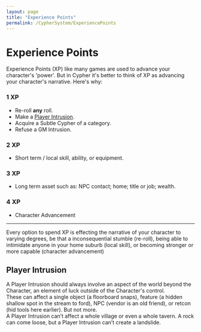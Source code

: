 ```yaml
---
layout: page
title: "Experience Points"
permalink: /CypherSystem/ExperiencePoints
---
```


# Experience Points

Experience Points (XP) like many games are used to advance your character's 'power'. But in Cypher it's better to think of XP as advancing your character's narrative. Here's why:

### 1 XP

- Re-roll **any** roll.
- Make a [Player Intrusion](https://nicolii.github.io/CypherSystem/ExperiencePoints#PlayerIntrusion).
- Acquire a Subtle Cypher of a category.
- Refuse a GM Intrusion.

### 2 XP

- Short term / local skill, ability, or equipment.

### 3 XP

- Long term asset such as: NPC contact; home; title or job; wealth.

### 4 XP

- Character Advancement

---

Every option to spend XP is effecting the narrative of your character to varying degrees, be that a inconsequential stumble (re-roll), 
being able to intimidate anyone in your home suburb (local skill), or becoming stronger or more capable (character advancement)

## Player Intrusion

A Player Intrusion should always involve an aspect of the world beyond the Character, an element of luck outside of the Character's control.  
These can affect a single object (a floorboard snaps), feature (a hidden shallow spot in the stream to ford), NPC (vendor is an old friend), or retcon (hid tools here earlier). But not more.  
A Player Intrusion can’t affect a whole village or even a whole tavern. A rock can come loose, but a Player Intrusion can’t create a landslide.

